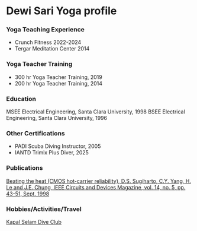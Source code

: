 # Dewi Sari Yoga profile

### Yoga Teaching Experience
- Crunch Fitness 2022-2024
- Tergar Meditation Center 2014
  
### Yoga Teacher Training
- 300 hr Yoga Teacher Training, 2019
- 200 hr Yoga Teacher Training, 2014

### Education
MSEE Electrical Engineering, Santa Clara University, 1998
BSEE Electrical Engineering, Santa Clara University, 1996

### Other Certifications
- PADI Scuba Diving Instructor, 2005
- IANTD Trimix Plus Diver, 2025

### Publications
[Beating the heat (CMOS hot-carrier reliability), D.S. Sugiharto, C.Y. Yang, H. Le and J.E. Chung, IEEE Circuits and Devices Magazine, vol. 14, no. 5, pp. 43-51, Sept. 1998](https://ieeexplore.ieee.org/document/721519)


### Hobbies/Activities/Travel
[Kapal Selam Dive Club](https://kapalselam.org/divers/dewi)
